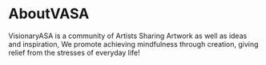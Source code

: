 # AboutVASA
VisionaryASA is a community of Artists Sharing Artwork as well as ideas and inspiration,
We promote achieving mindfulness through creation, giving relief from the stresses of everyday life!
